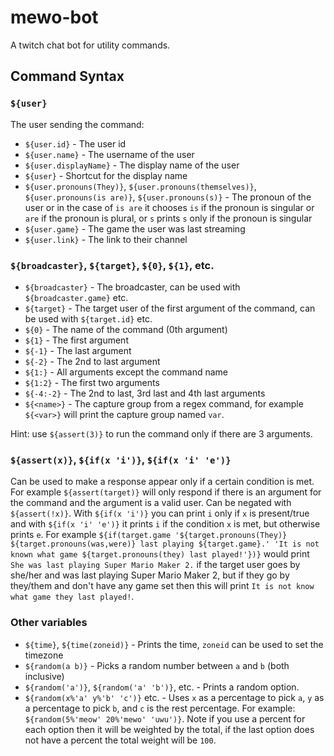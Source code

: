# mewo-bot
A twitch chat bot for utility commands.

## Command Syntax

### `${user}`
The user sending the command:

- `${user.id}` - The user id
- `${user.name}` - The username of the user
- `${user.displayName}` - The display name of the user
- `${user}` - Shortcut for the display name
- `${user.pronouns(They)}`, `${user.pronouns(themselves)}`, `${user.pronouns(is are)}`, `${user.pronouns(s)}` - The pronoun of the user or in the case of `is are` it chooses `is` if the pronoun is singular or `are` if the pronoun is plural, or `s` prints `s` only if the pronoun is singular
- `${user.game}` - The game the user was last streaming
- `${user.link}` - The link to their channel

### `${broadcaster}`, `${target}`, `${0}`, `${1}`, etc.
- `${broadcaster}` - The broadcaster, can be used with `${broadcaster.game}` etc.
- `${target}` - The target user of the first argument of the command, can be used with `${target.id}` etc.
- `${0}` - The name of the command (0th argument)
- `${1}` - The first argument
- `${-1}` - The last argument
- `${-2}` - The 2nd to last argument
- `${1:}` - All arguments except the command name
- `${1:2}` - The first two arguments
- `${-4:-2}` - The 2nd to last, 3rd last and 4th last arguments
- `${<name>}` - The capture group from a regex command, for example `${<var>}` will print the capture group named `var`.

Hint: use `${assert(3)}` to run the command only if there are 3 arguments.

### `${assert(x)}`, `${if(x 'i')}`, `${if(x 'i' 'e')}`

Can be used to make a response appear only if a certain condition is met.
For example `${assert(target)}` will only respond if there is an argument for the command and the argument is a valid user.
Can be negated with `${assert(!x)}`.
With `${if(x 'i')}` you can print `i` only if `x` is present/true and with `${if(x 'i' 'e')}` it prints `i` if the condition `x` is met, but otherwise prints `e`.
For example `${if(target.game '${target.pronouns(They)} ${target.pronouns(was,were)} last playing ${target.game}.' 'It is not known what game ${target.pronouns(they) last played!'})}` would print `She was last playing Super Mario Maker 2.` if the target user goes by she/her and was last playing Super Mario Maker 2, but if they go by they/them and don't have any game set then this will print `It is not know what game they last played!`.

### Other variables

- `${time}`, `${time(zoneid)}` - Prints the time, `zoneid` can be used to set the timezone
- `${random(a b)}` - Picks a random number between `a` and `b` (both inclusive)
- `${random('a')}`, `${random('a' 'b')}`, etc. - Prints a random option.
- `${random(x%'a' y%'b' 'c')}` etc. - Uses `x` as a percentage to pick `a`, `y` as a percentage to pick `b`, and `c` is the rest percentage. For example: `${random(5%'meow' 20%'mewo' 'uwu')}`. Note if you use a percent for each option then it will be weighted by the total, if the last option does not have a percent the total weight will be `100`.
